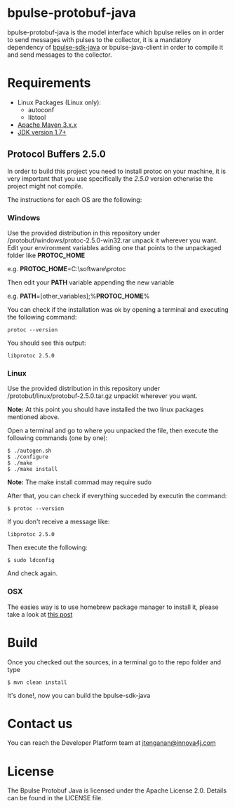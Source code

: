 # bpulse-protobuf-java

bpulse-protobuf-java is the model interface which bpulse relies on in order to send messages with pulses
to the collector, it is a mandatory dependency of [bpulse-sdk-java](https://github.com/bpulse/bpulse-sdk-java)  or bpulse-java-client in order to compile it and send messages to the collector.

# Requirements

* Linux Packages (Linux only):
  * autoconf
  * libtool
* [Apache Maven 3.x.x](https://maven.apache.org/download.cgi)
* [JDK version 1.7+](http://www.oracle.com/technetwork/java/javase/downloads/jdk7-downloads-1880260.html)

## Protocol Buffers 2.5.0 

In order to build this project you need to install protoc on your machine, it is very important that you use specifically the *2.5.0* version otherwise the project might not compile. 

The instructions for each OS are the following:

### Windows
Use the provided distribution in this repository under /protobuf/windows/protoc-2.5.0-win32.rar
unpack it wherever you want.
Edit your environment variables adding one that points to the unpackaged folder like **PROTOC_HOME**

e.g. **PROTOC_HOME**=C:\software\protoc

Then edit your **PATH** variable appending the new variable

e.g. **PATH**=\[other_variables];%**PROTOC_HOME**%

You can check if the installation was ok by opening a terminal and executing the following command:

```
protoc --version
```
You should see this output:
```
libprotoc 2.5.0
```

### Linux
Use the provided distribution in this repository under /protobuf/linux/protobuf-2.5.0.tar.gz
unpackit wherever you want.

**Note:** At this point you should have installed the two linux packages mentioned above.

Open a terminal and go to where you unpacked the file, then execute the following commands (one by one):

```
$ ./autogen.sh
$ ./configure
$ ./make
$ ./make install
```

**Note:** The make install commad may require sudo

After that, you can check if everything succeded by executin the command:

```
$ protoc --version
```

If you don't receive a message like:

```
libprotoc 2.5.0
```

Then execute the following:

```
$ sudo ldconfig
```
And check again.

### OSX
The easies way is to use homebrew package manager to install it, please take a look at [this post](http://stackoverflow.com/questions/21775151/installing-google-protocol-buffers-on-mac)


# Build

Once you checked out the sources, in a terminal go to the repo folder and type

```
$ mvn clean install
```

It's done!, now you can build the bpulse-sdk-java

# Contact us

You can reach the Developer Platform team at jtenganan@innova4j.com

# License

The Bpulse Protobuf Java is licensed under the Apache License 2.0. Details can be found in the LICENSE file.

